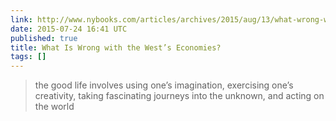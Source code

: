 ```yaml
---
link: http://www.nybooks.com/articles/archives/2015/aug/13/what-wrong-wests-economies/
date: 2015-07-24 16:41 UTC
published: true
title: What Is Wrong with the West’s Economies?
tags: []
---
```


> the good life involves using one’s imagination, exercising one’s creativity, taking fascinating journeys into the unknown, and acting on the world
